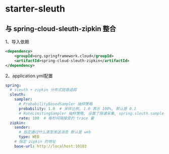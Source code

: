 # starter-sleuth
## 与 spring-cloud-sleuth-zipkin 整合
1、导入依赖
```xml
<dependency>
    <groupId>org.springframework.cloud</groupId>
    <artifactId>spring-cloud-sleuth-zipkin</artifactId>
</dependency>
```
2、application.yml配置
```yaml
spring:
  # sleuth + zipkin 分布式链路追踪
  sleuth:
    sampler:
      # ProbabilityBasedSampler 抽样策略
      probability: 1.0  # 采样比例, 1.0 表示 100%, 默认是 0.1
      # RateLimitingSampler 抽样策略, 设置了限速采集, spring.sleuth.sampler.probability 属性值无效
      rate: 100  # 每秒间隔接受的 trace 量
  zipkin:
    sender:
      # 指定通过什么类型发送消息 默认是 web
      type: WEB
    # 指定 zipkin 的地址
    base-url: http://localhost:10103
```



